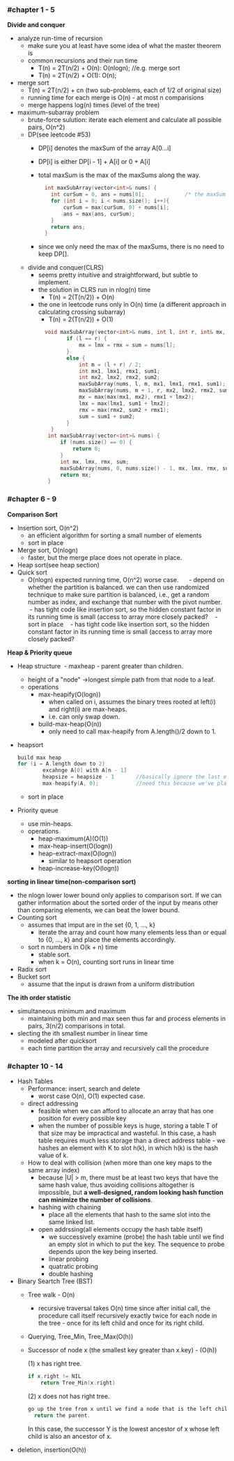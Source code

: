 ### #chapter 1 - 5

**Divide and conquer**
- analyze run-time of recursion 
  - make sure you at least have some idea of what the master theorem is
  - common recursions and their run time
    - T(n) = 2T(n/2) + O(n): O(nlogn); //e.g. merge sort
    - T(n) = 2T(n/2) + O(1): O(n);
- merge sort
  - T(n) = 2T(n/2) + cn (two sub-problems, each of 1/2 of original size)
  - running time for each merge is O(n) - at most n comparisions
  - merge happens log(n) times (level of the tree)
- maximum-subarray problem
  - brute-force sulution: iterate each element and calculate all possible pairs, O(n^2)
  - DP(see leetcode #53)
    - DP[i] denotes the maxSum of the array A[0...i]
    - DP[i] is either DP[i - 1] + A[i] or 0 + A[i]
    - total maxSum is the max of the maxSums along the way.

      ```cpp
        int maxSubArray(vector<int>& nums) {
          int curSum = 0, ans = nums[0];             /* the maxSum from A[0...i) */
          for (int i = 0; i < nums.size(); i++){
              curSum = max(curSum, 0) + nums[i];
              ans = max(ans, curSum);
          }
          return ans;
        }
      ```
    - since we only need the max of the maxSums, there is no need to keep DP[]. 
  - divide and conquer(CLRS)
    - seems pretty intuitive and straightforward, but subtle to implement.
    - the solution in CLRS run in nlog(n) time
      - T(n) = 2(T(n/2)) + O(n)
    - the one in leetcode runs only in O(n) time (a different approach in calculating crossing subarray)
      - T(n) = 2(T(n/2)) + O(1)
       ```cpp
         void maxSubArray(vector<int>& nums, int l, int r, int& mx, int& lmx, int& rmx, int& sum) {
                if (l == r) {
                    mx = lmx = rmx = sum = nums[l];
                }
                else {
                    int m = (l + r) / 2;
                    int mx1, lmx1, rmx1, sum1;
                    int mx2, lmx2, rmx2, sum2;
                    maxSubArray(nums, l, m, mx1, lmx1, rmx1, sum1);
                    maxSubArray(nums, m + 1, r, mx2, lmx2, rmx2, sum2);
                    mx = max(max(mx1, mx2), rmx1 + lmx2);
                    lmx = max(lmx1, sum1 + lmx2);
                    rmx = max(rmx2, sum2 + rmx1);
                    sum = sum1 + sum2;
                }
           }
          int maxSubArray(vector<int>& nums) {
              if (nums.size() == 0) {
                  return 0;
              }
              int mx, lmx, rmx, sum;
              maxSubArray(nums, 0, nums.size() - 1, mx, lmx, rmx, sum);
              return mx;
          }
       ```
### #chapter 6 - 9
**Comparison Sort** 
  - Insertion sort, O(n^2)
    - an efficient algorithm for sorting a small number of elements
    - sort in place
  - Merge sort, O(nlogn)
    - faster, but the merge place does not operate in place.
  - Heap sort(see heap section)
  - Quick sort
    - O(nlogn) expected running time, O(n^2) worse case.
      - depend on whether the partition is balanced. we can then use randomized technique to make sure partition is balanced, i.e., get a random number as index, and exchange that number with the pivot number.
    - has tight code like insertion sort, so the hidden constant factor in its running time is small (access to array more closely packed?
    - sort in place
    - has tight code like insertion sort, so the hidden constant factor in its running time is small (access to array more closely packed?
    
**Heap & Priority queue**

- Heap structure
  - maxheap - parent greater than children.
  - height of a "node" ->longest simple path from that node to a leaf.
  - operations
    - max-heapify(O(logn))
      - when called on i, assumes the binary trees rooted at left(i) and right(i) are max-heaps.
      - i.e. can only swap down.
    - build-max-heap(O(n))
      - only need to call max-heapify from A.length()/2 down to 1. 
    
- heapsort
  ```cpp
  build max heap
  for (i = A.length down to 2)
          excahnge A[0] with A[n - 1]
          heapsize = heapsize - 1       //basically ignore the last element
          max-heapify(A, 0);            //need this because we've placed a random number on the top
  ```     
  - sort in place
  
- Priority queue
  - use min-heaps.
  - operations
    - heap-maximum(A)(O(1))
    - max-heap-insert(O(logn))
    - heap-extract-max(O(logn))
      - similar to heapsort operation
    - heap-increase-key(O(logn))

**sorting in linear time(non-comparison sort)**
- the nlogn lower lower bound only applies to comparison sort. If we can gather information about the sorted order of the input by means other than comparing elements, we can beat the lower bound.
- Counting sort
  - assumes that imput are in the set {0, 1, ..., k}
    - iterate the array and count how many elements less than or equal to {0, ..., k} and place the elements accordingly.
  - sort n numbers in O(k + n) time
    - stable sort.
    - when k = O(n), counting sort runs in linear time
- Radix sort
- Bucket sort
  - assume that the input is drawn from a uniform distribution

**The ith order statistic**
- simultaneous minimum and maximum
  - maintaining both min and max seen thus far and process elements in pairs, 3(n/2) comparisons in total.
- slecting the ith smallest number in linear time
  - modeled after quicksort
  - each time partition the array and recursively call the procedure
  
### #chapter 10 - 14
- Hash Tables
  - Performance: insert, search and delete
    - worst case O(n), O(1) expected case.
  - direct addressing
    - feasible when we can afford to allocate an array that has one position for every possible key
    - when the number of possible keys is huge, storing a table T of that size may be impractical and wasteful. In this case, a hash table requires much less storage than a direct address table - we hashes an element with K to slot h(k), in which h(k) is the hash value of k.
  - How to deal with collision (when more than one key maps to the same array index)
    - because |U| > m, there must be at least two keys that have the same hash value, thus avoiding collisions altogether is impossible, but **a well-designed, random looking hash function can minimize the number of collisions**.
    - hashing with chaining
      - place all the elements that hash to the same slot into the same linked list.
    - open addrssing(all elements occupy the hash table itself)
      - we successively examine (probe) the hash table until we find an empty slot in which to put the key. The sequence to probe depends upon the key being inserted.
      - linear probing
      - quatratic probing
      - double hashing
- Binary Seartch Tree (BST)
  - Tree walk - O(n)
    - recursive traversal takes O(n) time since after initial call, the procedure call itself recursively exactly twice for each node in the tree - once for its left child and once for its right child.
  - Querying, Tree_Min, Tree_Max(O(h))
  - Successor of node x (the smallest key greater than x.key) - (O(h))
    
    (1) x has right tree.
    ```cpp
    if x.right != NIL
        return Tree_Min(x.right)
    ```
    
    (2) x does not has right tree. 
    ```cpp
    go up the tree from x until we find a node that is the left child of its parent. 
      return the parent.
    ```
    
    In this case, the successor Y is the lowest ancestor of x whose left child is also an ancestor of x.
- deletion, insertion(O(h))
